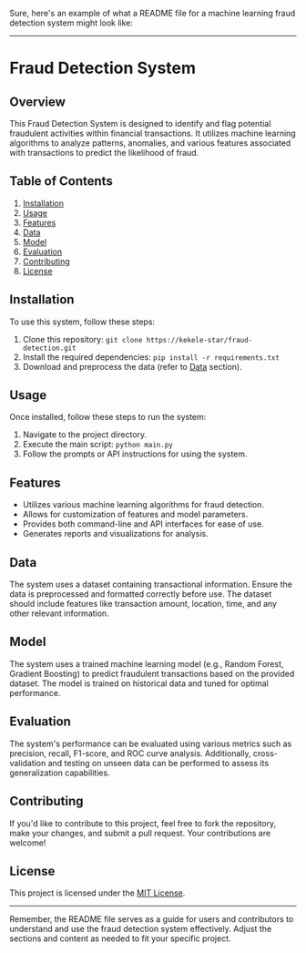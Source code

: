 Sure, here's an example of what a README file for a machine learning fraud detection system might look like:

---

# Fraud Detection System

## Overview
This Fraud Detection System is designed to identify and flag potential fraudulent activities within financial transactions. It utilizes machine learning algorithms to analyze patterns, anomalies, and various features associated with transactions to predict the likelihood of fraud.

## Table of Contents
1. [Installation](#installation)
2. [Usage](#usage)
3. [Features](#features)
4. [Data](#data)
5. [Model](#model)
6. [Evaluation](#evaluation)
7. [Contributing](#contributing)
8. [License](#license)

## Installation
To use this system, follow these steps:
1. Clone this repository: `git clone https://kekele-star/fraud-detection.git`
2. Install the required dependencies: `pip install -r requirements.txt`
3. Download and preprocess the data (refer to [Data](#data) section).

## Usage
Once installed, follow these steps to run the system:
1. Navigate to the project directory.
2. Execute the main script: `python main.py`
3. Follow the prompts or API instructions for using the system.

## Features
- Utilizes various machine learning algorithms for fraud detection.
- Allows for customization of features and model parameters.
- Provides both command-line and API interfaces for ease of use.
- Generates reports and visualizations for analysis.

## Data
The system uses a dataset containing transactional information. Ensure the data is preprocessed and formatted correctly before use. The dataset should include features like transaction amount, location, time, and any other relevant information.

## Model
The system uses a trained machine learning model (e.g., Random Forest, Gradient Boosting) to predict fraudulent transactions based on the provided dataset. The model is trained on historical data and tuned for optimal performance.

## Evaluation
The system's performance can be evaluated using various metrics such as precision, recall, F1-score, and ROC curve analysis. Additionally, cross-validation and testing on unseen data can be performed to assess its generalization capabilities.

## Contributing
If you'd like to contribute to this project, feel free to fork the repository, make your changes, and submit a pull request. Your contributions are welcome!

## License
This project is licensed under the [MIT License](LICENSE).

---

Remember, the README file serves as a guide for users and contributors to understand and use the fraud detection system effectively. Adjust the sections and content as needed to fit your specific project.
